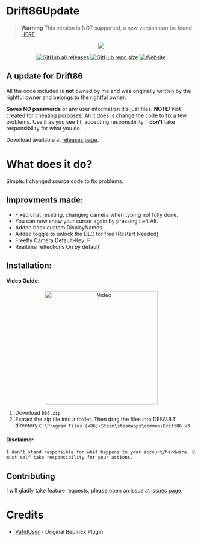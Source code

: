 
# Drift86Update

> **Warning**
This version is NOT supported, a new version can be found [HERE](https://github.com/MageSneaky/Drift86CE)

<p align="center">
  <a href="https://sneaky.pink">
    <img src="https://sneaky.pink/images/d86banner.png"></a>
</p>
<p align="center">
<a href="https://github.com/MageSneaky/Drift86Update/releases"><img alt="GitHub all releases" src="https://img.shields.io/github/downloads/MageSneaky/Drift86Update/total?color=pink&label=Downloads&logo=github&style=flat-square"></a>
<a href="https://github.com/MageSneaky/Drift86Update"><img alt="GitHub repo size" src="https://img.shields.io/github/repo-size/MageSneaky/Drift86Update?color=pink&label=Repo%20Size&logo=github&style=flat-square"></a>
<a href="https://sneaky.pink"><img alt="Website" src="https://img.shields.io/website?down_color=pink&down_message=sneaky.pink&label=Website&up_color=pink&up_message=sneaky.pink&url=https%3A%2F%2Fsneaky.pink"></a>
</p>

<h2>A update for Drift86</h2>

All the code included is **not** owned by me and was originally written by the rightful owner and belongs to the rightful owner.

**Saves NO passwords** or any user information it's just files.
**NOTE:** Not created for cheating purposes. All it does is change the code to fix a few problems. Use it as you see fit, accepting responsibility. I  **don't** take responsibility for what you do.

Download available at [releases page](https://github.com/MageSneaky/Drift86Update/releases).

# What does it do?
Simple. I changed source code to fix problems.

## Improvments made:
- Fixed chat reseting, changing camera when typing not fully done.
- You can now show your cursor again by pressing Left Alt.
- Added back custom DisplayNames.
- Added toggle to unlock the DLC for free (Restart Needed).
- Freefly Camera Default-Key: F
- Realtime reflections On by default

## Installation:
#### Video Guide:
<p align="center">
	<a href="https://www.youtube.com/watch?v=3o4HBU8VqOE">
	    <img alt="Video" src="https://sneaky.pink/images/drift86v.png" target="_blank" height=300">
	</a>
</p>

1. Download `D86.zip`
2. Extract the zip file into a folder. Then drag the files into DEFAULT directory `C:\Program Files (x86)\Steam\steamapps\common\Drift86 V3`

#### Disclaimer

```
I don't stand responsible for what happens to your account/hardware. U must self take responsibility for your actions.
```

## Contributing
I will gladly take feature requests, please open an issue at [issues page](https://github.com/MageSneaky/Drift86Update/issues).

# Credits

- <a href="https://github.com/McSkinnerOG">Va1idUser</a> - Original BepInEx Plugin
